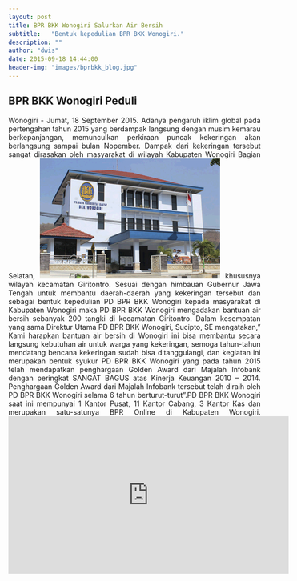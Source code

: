 ```yaml
---
layout: post
title: BPR BKK Wonogiri Salurkan Air Bersih
subtitle:   "Bentuk kepedulian BPR BKK Wonogiri."
description: ""
author: "dwis"
date: 2015-09-18 14:44:00
header-img: "images/bprbkk_blog.jpg"
---
```

## BPR BKK Wonogiri Peduli

<div style="text-align: justify;">Wonogiri - Jumat, 18 September 2015. 
Adanya pengaruh iklim global pada pertengahan tahun 2015 yang berdampak langsung dengan musim kemarau berkepanjangan, memunculkan perkiraan puncak kekeringan akan berlangsung sampai bulan Nopember. Dampak dari kekeringan tersebut sangat dirasakan oleh masyarakat di wilayah Kabupaten Wonogiri Bagian Selatan, <img src="/images/kantor/pusat.png" class="img-responsive img-centered" alt=""> khususnya wilayah kecamatan Giritontro. Sesuai dengan himbauan Gubernur Jawa Tengah untuk membantu daerah-daerah yang kekeringan tersebut dan sebagai bentuk kepedulian PD BPR BKK Wonogiri kepada masyarakat di Kabupaten Wonogiri maka PD BPR BKK Wonogiri mengadakan bantuan air bersih sebanyak 200 tangki di kecamatan Giritontro. Dalam kesempatan yang sama Direktur Utama PD BPR BKK Wonogiri, Sucipto, SE mengatakan,” Kami harapkan bantuan air bersih di Wonogiri ini bisa membantu secara langsung kebutuhan air untuk warga yang kekeringan, semoga tahun-tahun mendatang bencana kekeringan sudah bisa ditanggulangi, dan kegiatan ini merupakan bentuk syukur PD BPR BKK Wonogiri yang pada tahun 2015 telah mendapatkan penghargaan Golden Award dari Majalah Infobank dengan peringkat SANGAT BAGUS atas Kinerja Keuangan 2010 – 2014. Penghargaan Golden Award dari Majalah Infobank tersebut telah diraih oleh PD BPR BKK Wonogiri selama 6 tahun berturut-turut”.PD BPR BKK Wonogiri saat ini mempunyai 1 Kantor Pusat, 11 Kantor Cabang, 3 Kantor Kas dan merupakan satu-satunya BPR Online di Kabupaten Wonogiri.

<iframe width="560" height="315" src="https://www.youtube.com/embed/EEtyn2uVWDY" frameborder="0" allow="autoplay; encrypted-media" allowfullscreen></iframe></div>

